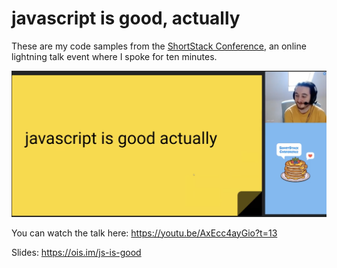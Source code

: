 # javascript is good, actually

These are my code samples from the [ShortStack Conference](https://shortstackcon.com/), an online lightning talk event where I spoke for ten minutes.

![uwu](./screenshot.png)

You can watch the talk here: https://youtu.be/AxEcc4ayGio?t=13


Slides: https://ois.im/js-is-good
